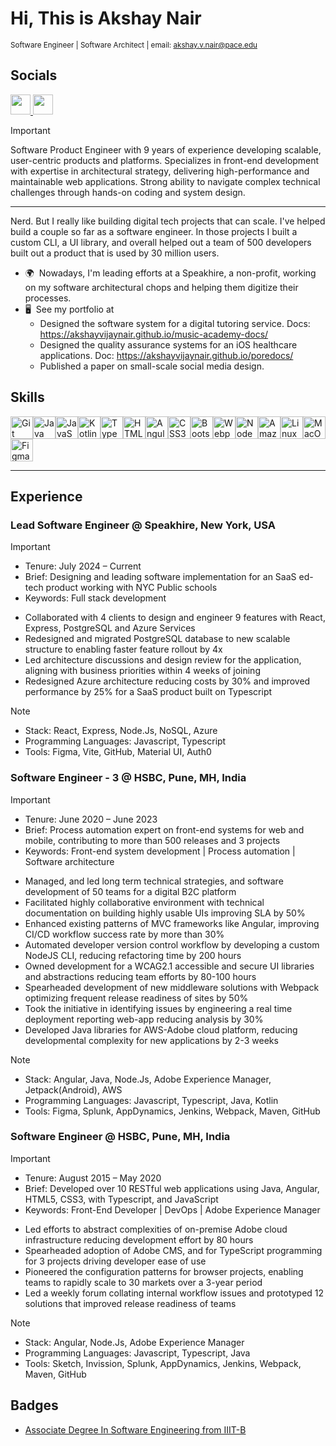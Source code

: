 Hi, This is Akshay Nair 
=====================================================================================================================================
<sub> Software Engineer | Software Architect | email: [akshay.v.nair@pace.edu](mailto:akshay.v.nair@pace.edu) </sub>

## Socials

<p align="left"> <a href="https://www.github.com/akshayvijaynair" target="_blank" rel="noreferrer"> <picture> <source media="(prefers-color-scheme: dark)" srcset="https://raw.githubusercontent.com/danielcranney/readme-generator/main/public/icons/socials/github-dark.svg" /> <source media="(prefers-color-scheme: light)" srcset="https://raw.githubusercontent.com/danielcranney/readme-generator/main/public/icons/socials/github.svg" /> <img src="https://raw.githubusercontent.com/danielcranney/readme-generator/main/public/icons/socials/github.svg" width="32" height="32" /> </picture> </a> <a href="https://www.linkedin.com/in/akshay-vijay-nair" target="_blank" rel="noreferrer"> <picture> <source media="(prefers-color-scheme: dark)" srcset="https://raw.githubusercontent.com/danielcranney/readme-generator/main/public/icons/socials/linkedin-dark.svg" /> <source media="(prefers-color-scheme: light)" srcset="https://raw.githubusercontent.com/danielcranney/readme-generator/main/public/icons/socials/linkedin.svg" /> <img src="https://raw.githubusercontent.com/danielcranney/readme-generator/main/public/icons/socials/linkedin.svg" width="32" height="32" /> </picture> </a></p>


> [!IMPORTANT]
> Software Product Engineer with 9 years of experience developing scalable, user-centric products and platforms. Specializes in front-end development with expertise in architectural strategy, delivering high-performance and maintainable web applications. Strong ability to navigate complex technical challenges through hands-on coding and system design.

-----------------------------------------------

Nerd. But I really like building digital tech projects that can scale. I've helped build a couple so far as a software engineer. 
In those projects I built a custom CLI, a UI library, and overall helped out a team of 500 developers built out a product that is used by 30 million users. 

* 🌍  Nowadays, I'm leading efforts at a Speakhire, a non-profit, working on my software architectural chops and helping them digitize their processes.
* 🖥️  See my portfolio at
     -   Designed the software system for a digital tutoring service. Docs: https://akshayvijaynair.github.io/music-academy-docs/
     -   Designed the quality assurance systems for an iOS healthcare applications. Doc: https://akshayvijaynair.github.io/poredocs/
     -   Published a paper on small-scale social media design.

## Skills

<p align="left">
<a href="https://git-scm.com/" target="_blank" rel="noreferrer"><img src="https://raw.githubusercontent.com/danielcranney/readme-generator/main/public/icons/skills/git-colored.svg" width="36" height="36" alt="Git" /></a><a href="https://www.oracle.com/java/" target="_blank" rel="noreferrer"><img src="https://raw.githubusercontent.com/danielcranney/readme-generator/main/public/icons/skills/java-colored.svg" width="36" height="36" alt="Java" /></a><a href="https://developer.mozilla.org/en-US/docs/Web/JavaScript" target="_blank" rel="noreferrer"><img src="https://raw.githubusercontent.com/danielcranney/readme-generator/main/public/icons/skills/javascript-colored.svg" width="36" height="36" alt="JavaScript" /></a><a href="https://kotlinlang.org/" target="_blank" rel="noreferrer"><img src="https://raw.githubusercontent.com/danielcranney/readme-generator/main/public/icons/skills/kotlin-colored.svg" width="36" height="36" alt="Kotlin" /></a><a href="https://www.python.org/" target="_blank" rel="noreferrer"><img src="https://raw.githubusercontent.com/danielcranney/readme-generator/main/public/icons/skills/typescript-colored.svg" width="36" height="36" alt="TypeScript" /></a><a href="https://developer.mozilla.org/en-US/docs/Glossary/HTML5" target="_blank" rel="noreferrer"><img src="https://raw.githubusercontent.com/danielcranney/readme-generator/main/public/icons/skills/html5-colored.svg" width="36" height="36" alt="HTML5" /></a><a href="https://angular.io/" target="_blank" rel="noreferrer"><img src="https://raw.githubusercontent.com/danielcranney/readme-generator/main/public/icons/skills/angularjs-colored.svg" width="36" height="36" alt="Angular" /></a><a href="https://www.w3.org/TR/CSS/#css" target="_blank" rel="noreferrer"><img src="https://raw.githubusercontent.com/danielcranney/readme-generator/main/public/icons/skills/css3-colored.svg" width="36" height="36" alt="CSS3" /></a><a href="https://getbootstrap.com/" target="_blank" rel="noreferrer"><img src="https://raw.githubusercontent.com/danielcranney/readme-generator/main/public/icons/skills/bootstrap-colored.svg" width="36" height="36" alt="Bootstrap" /></a><a href="https://webpack.js.org/" target="_blank" rel="noreferrer"><img src="https://raw.githubusercontent.com/danielcranney/readme-generator/main/public/icons/skills/webpack-colored.svg" width="36" height="36" alt="Webpack" /></a><a href="https://nodejs.org/en/" target="_blank" rel="noreferrer"><img src="https://raw.githubusercontent.com/danielcranney/readme-generator/main/public/icons/skills/nodejs-colored.svg" width="36" height="36" alt="NodeJS" /></a><a href="https://aws.amazon.com" target="_blank" rel="noreferrer"><img src="https://raw.githubusercontent.com/danielcranney/readme-generator/main/public/icons/skills/aws-colored.svg" width="36" height="36" alt="Amazon Web Services" /></a><a href="https://www.linux.org" target="_blank" rel="noreferrer"><img src="https://raw.githubusercontent.com/danielcranney/readme-generator/main/public/icons/skills/linux-colored.svg" width="36" height="36" alt="Linux" /></a><a href="https://apple.com" target="_blank" rel="noreferrer"><img src="https://raw.githubusercontent.com/danielcranney/readme-generator/main/public/icons/skills/macos-colored.svg" width="36" height="36" alt="MacOS" /></a><a href="https://www.figma.com/" target="_blank" rel="noreferrer"><img src="https://raw.githubusercontent.com/danielcranney/readme-generator/main/public/icons/skills/figma-colored.svg" width="36" height="36" alt="Figma" /></a>
</p>

-----------------------------------------------

## Experience

### Lead Software Engineer @ Speakhire, New York, USA
> [!IMPORTANT]
> - Tenure: July 2024 – Current
> - Brief: Designing and leading software implementation for an SaaS ed-tech product working with NYC Public schools
> - Keywords: Full stack development

- Collaborated with 4 clients to design and engineer 9 features with React, Express, PostgreSQL and Azure Services
- Redesigned and migrated PostgreSQL database to new scalable structure to enabling faster feature rollout by 4x
- Led architecture discussions and design review for the application, aligning with business priorities within 4 weeks of joining
- Redesigned Azure architecture reducing costs by 30% and improved performance by 25% for a SaaS product built on Typescript  

> [!NOTE]
> - Stack: React, Express, Node.Js, NoSQL, Azure
> - Programming Languages: Javascript, Typescript
> - Tools: Figma, Vite, GitHub, Material UI, Auth0

###  Software Engineer - 3 @ HSBC, Pune, MH, India
> [!IMPORTANT]
> - Tenure: June 2020 – June 2023
> - Brief: Process automation expert on front-end systems for web and mobile, contributing to more than 500 releases and 3 projects
> - Keywords: Front-end system development | Process automation | Software architecture

- Managed, and led long term technical strategies, and software development of 50 teams for a digital B2C platform
- Facilitated highly collaborative environment with technical documentation on building highly usable UIs improving SLA by 50%
- Enhanced existing patterns of MVC frameworks like Angular, improving CI/CD workflow success rate by more than 30%
- Automated developer version control workflow by developing a custom NodeJS CLI, reducing refactoring time by 200 hours
- Owned development for a WCAG2.1 accessible and secure UI libraries and abstractions reducing team efforts by 80-100 hours
- Spearheaded development of new middleware solutions with Webpack optimizing frequent release readiness of sites by 50%
- Took the initiative in identifying issues by engineering a real time deployment reporting web-app reducing analysis by 30%
- Developed Java libraries for AWS-Adobe cloud platform, reducing developmental complexity for new applications by 2-3 weeks

> [!NOTE]
> - Stack: Angular, Java, Node.Js, Adobe Experience Manager, Jetpack(Android), AWS
> - Programming Languages: Javascript, Typescript, Java, Kotlin
> - Tools: Figma, Splunk, AppDynamics, Jenkins, Webpack, Maven, GitHub


###  Software Engineer @ HSBC, Pune, MH, India
> [!IMPORTANT]
> - Tenure: August 2015 – May 2020
> - Brief: Developed over 10 RESTful web applications using Java, Angular, HTML5, CSS3, with Typescript, and JavaScript
> - Keywords: Front-End Developer | DevOps | Adobe Experience Manager

- Led efforts to abstract complexities of on-premise Adobe cloud infrastructure reducing development effort by 80 hours
- Spearheaded adoption of Adobe CMS, and for TypeScript programming for 3 projects driving developer ease of use
- Pioneered the configuration patterns for browser projects, enabling teams to rapidly scale to 30 markets over a 3-year period
- Led a weekly forum collating internal workflow issues and prototyped 12 solutions that improved release readiness of teams

> [!NOTE]
> - Stack: Angular, Node.Js, Adobe Experience Manager
> - Programming Languages: Javascript, Typescript, Java
> - Tools: Sketch, Invission, Splunk, AppDynamics, Jenkins, Webpack, Maven, GitHub

## Badges
- [Associate Degree In Software Engineering from IIIT-B](https://www.credential.net/f8109400-d152-46eb-8930-f4171108670c#acc.rfSkHoWz)

<!---
akshayvijaynair/akshayvijaynair is a ✨ special ✨ repository because its `README.md` (this file) appears on your GitHub profile.
You can click the Preview link to take a look at your changes.
--->

